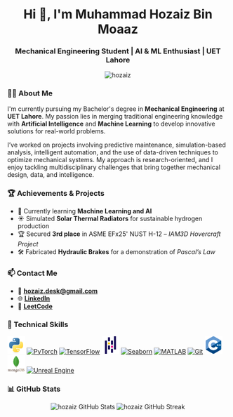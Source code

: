 <h1 align="center">Hi 👋, I'm Muhammad Hozaiz Bin Moaaz</h1>
<h3 align="center">Mechanical Engineering Student | AI & ML Enthusiast | UET Lahore</h3>

<p align="center">
  <img src="https://komarev.com/ghpvc/?username=hozaiz&label=Profile%20Views&color=0e75b6&style=flat-square" alt="hozaiz" />
</p>

### 👨‍🎓 About Me

I'm currently pursuing my Bachelor's degree in **Mechanical Engineering** at **UET Lahore**. My passion lies in merging traditional engineering knowledge with **Artificial Intelligence** and **Machine Learning** to develop innovative solutions for real-world problems.

I’ve worked on projects involving predictive maintenance, simulation-based analysis, intelligent automation, and the use of data-driven techniques to optimize mechanical systems. My approach is research-oriented, and I enjoy tackling multidisciplinary challenges that bring together mechanical design, data, and intelligence.

### 🏆 Achievements & Projects

- 🚀 Currently learning **Machine Learning and AI**
- ☀️ Simulated **Solar Thermal Radiators** for sustainable hydrogen production
- 🏆 Secured **3rd place** in ASME EFx25' NUST H-12 – *IAM3D Hovercraft Project*
- 🛠️ Fabricated **Hydraulic Brakes** for a demonstration of *Pascal’s Law*

### 📫 Contact Me

- 📧 **hozaiz.desk@gmail.com**
- 🌐 [**LinkedIn**](https://linkedin.com/in/hozaiz)
- 🧠 [**LeetCode**](https://www.leetcode.com/hozaiz)

### 🧰 Technical Skills

<p align="left">
  <a href="https://www.python.org" target="_blank"><img src="https://raw.githubusercontent.com/devicons/devicon/master/icons/python/python-original.svg" alt="Python" width="40" height="40"/></a>
  <a href="https://pytorch.org/" target="_blank"><img src="https://www.vectorlogo.zone/logos/pytorch/pytorch-icon.svg" alt="PyTorch" width="40" height="40"/></a>
  <a href="https://www.tensorflow.org" target="_blank"><img src="https://www.vectorlogo.zone/logos/tensorflow/tensorflow-icon.svg" alt="TensorFlow" width="40" height="40"/></a>
  <a href="https://pandas.pydata.org/" target="_blank"><img src="https://raw.githubusercontent.com/devicons/devicon/2ae2a900d2f041da66e950e4d48052658d850630/icons/pandas/pandas-original.svg" alt="Pandas" width="40" height="40"/></a>
  <a href="https://seaborn.pydata.org/" target="_blank"><img src="https://seaborn.pydata.org/_images/logo-mark-lightbg.svg" alt="Seaborn" width="40" height="40"/></a>
  <a href="https://www.mathworks.com/" target="_blank"><img src="https://upload.wikimedia.org/wikipedia/commons/2/21/Matlab_Logo.png" alt="MATLAB" width="40" height="40"/></a>
  <a href="https://git-scm.com/" target="_blank"><img src="https://www.vectorlogo.zone/logos/git-scm/git-scm-icon.svg" alt="Git" width="40" height="40"/></a>
  <a href="https://www.w3schools.com/cpp/" target="_blank"><img src="https://raw.githubusercontent.com/devicons/devicon/master/icons/cplusplus/cplusplus-original.svg" alt="C++" width="40" height="40"/></a>
  <a href="https://www.mongodb.com/" target="_blank"><img src="https://raw.githubusercontent.com/devicons/devicon/master/icons/mongodb/mongodb-original-wordmark.svg" alt="MongoDB" width="40" height="40"/></a>
  <a href="https://unrealengine.com/" target="_blank"><img src="https://raw.githubusercontent.com/kenangundogan/fontisto/036b7eca71aab1bef8e6a0518f7329f13ed62f6b/icons/svg/brand/unreal-engine.svg" alt="Unreal Engine" width="40" height="40"/></a>
</p>

### 📊 GitHub Stats

<p align="center">
  <img src="https://github-readme-stats.vercel.app/api?username=hozaiz&show_icons=true&theme=default&hide_border=true&card_width=400" alt="hozaiz GitHub Stats"/>
  <img src="https://github-readme-streak-stats.herokuapp.com/?user=hozaiz&theme=default&hide_border=true&card_width=400" alt="hozaiz GitHub Streak"/>
</p>
